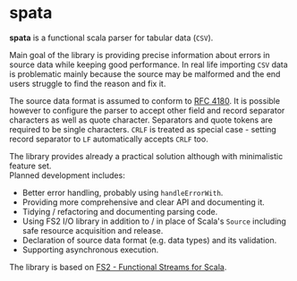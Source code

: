 spata
=====

**spata** is a functional scala parser for tabular data (`CSV`).

Main goal of the library is providing precise information about errors in source data while keeping good performance.
In real life importing `CSV` data is problematic mainly because the source may be malformed and the end users struggle to find the reason and fix it.

The source data format is assumed to conform to [RFC 4180](https://www.ietf.org/rfc/rfc4180.txt).
It is possible however to configure the parser to accept other field and record separator characters as well as quote character.
Separators and quote tokens are required to be single characters.
`CRLF` is treated as special case - setting record separator to `LF` automatically accepts `CRLF` too.  

The library provides already a practical solution although with minimalistic feature set.  
Planned development includes:
* Better error handling, probably using `handleErrorWith`.
* Providing more comprehensive and clear API and documenting it.
* Tidying / refactoring and documenting parsing code.
* Using FS2 I/O library in addition to / in place of Scala's `Source` including safe resource acquisition and release.
* Declaration of source data format (e.g. data types) and its validation.
* Supporting asynchronous execution.

The library is based on [FS2 - Functional Streams for Scala](https://github.com/functional-streams-for-scala/fs2).